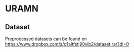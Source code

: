 # URAMN

## Dataset
Preprocessed datasets can be found on https://www.dropbox.com/s/d1altfstj90ylb2/dataset.rar?dl=0
